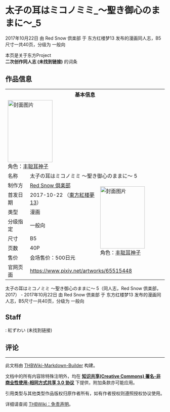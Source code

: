 # 太子の耳はミコノミミ_～聖き御心のままに～_5

<!-- source html: G:\repos\THBWiki-Markdown-Builder\THBWikiMarkdown\Temp\main\4\4e\ns0%3A%E5%A4%AA%E5%AD%90%E3%81%AE%E8%80%B3%E3%81%AF%E3%83%9F%E3%82%B3%E3%83%8E%E3%83%9F%E3%83%9F_%EF%BD%9E%E8%81%96%E3%81%8D%E5%BE%A1%E5%BF%83%E3%81%AE%E3%81%BE%E3%81%BE%E3%81%AB%EF%BD%9E_5.html -->

2017年10月22日 由 Red Snow 倶楽部 于 东方红楼梦13 发布的漫画同人志，B5尺寸一共40页，分级为 一般向

本页是关于东方Project  
 **二次创作同人志 (未找到链接)** 的词条
## 作品信息

<table><tbody><tr><th colspan="3">基本信息</th></tr><tr><td class="cover-artwork-mobile" colspan="2"><a href="./文件-太子の耳はミコノミミ_～聖き御心のままに～_5封面.jpg.md" class="image" title="封面图片"><img alt="封面图片" src="https://upload.thwiki.cc/thumb/4/4d/%E5%A4%AA%E5%AD%90%E3%81%AE%E8%80%B3%E3%81%AF%E3%83%9F%E3%82%B3%E3%83%8E%E3%83%9F%E3%83%9F_%EF%BD%9E%E8%81%96%E3%81%8D%E5%BE%A1%E5%BF%83%E3%81%AE%E3%81%BE%E3%81%BE%E3%81%AB%EF%BD%9E_5%E5%B0%81%E9%9D%A2.jpg/141px-%E5%A4%AA%E5%AD%90%E3%81%AE%E8%80%B3%E3%81%AF%E3%83%9F%E3%82%B3%E3%83%8E%E3%83%9F%E3%83%9F_%EF%BD%9E%E8%81%96%E3%81%8D%E5%BE%A1%E5%BF%83%E3%81%AE%E3%81%BE%E3%81%BE%E3%81%AB%EF%BD%9E_5%E5%B0%81%E9%9D%A2.jpg" decoding="async" loading="lazy" width="141" height="196" srcset="https://upload.thwiki.cc/thumb/4/4d/%E5%A4%AA%E5%AD%90%E3%81%AE%E8%80%B3%E3%81%AF%E3%83%9F%E3%82%B3%E3%83%8E%E3%83%9F%E3%83%9F_%EF%BD%9E%E8%81%96%E3%81%8D%E5%BE%A1%E5%BF%83%E3%81%AE%E3%81%BE%E3%81%BE%E3%81%AB%EF%BD%9E_5%E5%B0%81%E9%9D%A2.jpg/211px-%E5%A4%AA%E5%AD%90%E3%81%AE%E8%80%B3%E3%81%AF%E3%83%9F%E3%82%B3%E3%83%8E%E3%83%9F%E3%83%9F_%EF%BD%9E%E8%81%96%E3%81%8D%E5%BE%A1%E5%BF%83%E3%81%AE%E3%81%BE%E3%81%BE%E3%81%AB%EF%BD%9E_5%E5%B0%81%E9%9D%A2.jpg 1.5x, https://upload.thwiki.cc/thumb/4/4d/%E5%A4%AA%E5%AD%90%E3%81%AE%E8%80%B3%E3%81%AF%E3%83%9F%E3%82%B3%E3%83%8E%E3%83%9F%E3%83%9F_%EF%BD%9E%E8%81%96%E3%81%8D%E5%BE%A1%E5%BF%83%E3%81%AE%E3%81%BE%E3%81%BE%E3%81%AB%EF%BD%9E_5%E5%B0%81%E9%9D%A2.jpg/282px-%E5%A4%AA%E5%AD%90%E3%81%AE%E8%80%B3%E3%81%AF%E3%83%9F%E3%82%B3%E3%83%8E%E3%83%9F%E3%83%9F_%EF%BD%9E%E8%81%96%E3%81%8D%E5%BE%A1%E5%BF%83%E3%81%AE%E3%81%BE%E3%81%BE%E3%81%AB%EF%BD%9E_5%E5%B0%81%E9%9D%A2.jpg 2x" data-file-width="680" data-file-height="946"></a><div class="cover-char">角色：<a href="./丰聪耳神子.md" title="丰聪耳神子">丰聪耳神子</a></div></td>
</tr><tr><td class="label">名称</td><td colspan="2"> 太子の耳はミコノミミ ～聖き御心のままに～ 5 </td></tr><tr><td class="label">制作方</td><td><a href="./Red_Snow_倶楽部.md" title="Red Snow 倶楽部">Red Snow 倶楽部</a></td><td class="cover-artwork" rowspan="7" style="min-width:196px;"><a href="./文件-太子の耳はミコノミミ_～聖き御心のままに～_5封面.jpg.md" class="image" title="封面图片"><img alt="封面图片" src="https://upload.thwiki.cc/thumb/4/4d/%E5%A4%AA%E5%AD%90%E3%81%AE%E8%80%B3%E3%81%AF%E3%83%9F%E3%82%B3%E3%83%8E%E3%83%9F%E3%83%9F_%EF%BD%9E%E8%81%96%E3%81%8D%E5%BE%A1%E5%BF%83%E3%81%AE%E3%81%BE%E3%81%BE%E3%81%AB%EF%BD%9E_5%E5%B0%81%E9%9D%A2.jpg/141px-%E5%A4%AA%E5%AD%90%E3%81%AE%E8%80%B3%E3%81%AF%E3%83%9F%E3%82%B3%E3%83%8E%E3%83%9F%E3%83%9F_%EF%BD%9E%E8%81%96%E3%81%8D%E5%BE%A1%E5%BF%83%E3%81%AE%E3%81%BE%E3%81%BE%E3%81%AB%EF%BD%9E_5%E5%B0%81%E9%9D%A2.jpg" decoding="async" loading="lazy" width="141" height="196" srcset="https://upload.thwiki.cc/thumb/4/4d/%E5%A4%AA%E5%AD%90%E3%81%AE%E8%80%B3%E3%81%AF%E3%83%9F%E3%82%B3%E3%83%8E%E3%83%9F%E3%83%9F_%EF%BD%9E%E8%81%96%E3%81%8D%E5%BE%A1%E5%BF%83%E3%81%AE%E3%81%BE%E3%81%BE%E3%81%AB%EF%BD%9E_5%E5%B0%81%E9%9D%A2.jpg/211px-%E5%A4%AA%E5%AD%90%E3%81%AE%E8%80%B3%E3%81%AF%E3%83%9F%E3%82%B3%E3%83%8E%E3%83%9F%E3%83%9F_%EF%BD%9E%E8%81%96%E3%81%8D%E5%BE%A1%E5%BF%83%E3%81%AE%E3%81%BE%E3%81%BE%E3%81%AB%EF%BD%9E_5%E5%B0%81%E9%9D%A2.jpg 1.5x, https://upload.thwiki.cc/thumb/4/4d/%E5%A4%AA%E5%AD%90%E3%81%AE%E8%80%B3%E3%81%AF%E3%83%9F%E3%82%B3%E3%83%8E%E3%83%9F%E3%83%9F_%EF%BD%9E%E8%81%96%E3%81%8D%E5%BE%A1%E5%BF%83%E3%81%AE%E3%81%BE%E3%81%BE%E3%81%AB%EF%BD%9E_5%E5%B0%81%E9%9D%A2.jpg/282px-%E5%A4%AA%E5%AD%90%E3%81%AE%E8%80%B3%E3%81%AF%E3%83%9F%E3%82%B3%E3%83%8E%E3%83%9F%E3%83%9F_%EF%BD%9E%E8%81%96%E3%81%8D%E5%BE%A1%E5%BF%83%E3%81%AE%E3%81%BE%E3%81%BE%E3%81%AB%EF%BD%9E_5%E5%B0%81%E9%9D%A2.jpg 2x" data-file-width="680" data-file-height="946"></a><div class="cover-char">角色：<a href="./丰聪耳神子.md" title="丰聪耳神子">丰聪耳神子</a></div></td>
</tr><tr><td class="label">首发日期</td><td>2017-10-22&#160;（<a href="/展会作品列表?e=%E4%B8%9C%E6%96%B9%E7%BA%A2%E6%A5%BC%E6%A2%A6%2313">東方紅楼夢13</a>）</td></tr><tr><td class="label">类型</td><td>漫画</td></tr><tr><td class="label">分级指定</td><td>一般向</td></tr><tr><td class="label">尺寸</td><td>B5</td></tr><tr><td class="label">页数</td><td>40P</td></tr><tr><td class="label">售价</td><td>会场售价：500日元</td></tr>
<tr><td class="label">官网页面</td><td colspan="2"><a rel="nofollow" class="external free" href="https://www.pixiv.net/artworks/65515448">https://www.pixiv.net/artworks/65515448</a></td></tr></tbody></table>

太子の耳はミコノミミ ～聖き御心のままに～ 5（同人志，Red Snow 倶楽部，2017） - 2017年10月22日 由 Red Snow 倶楽部 于 东方红楼梦13 发布的漫画同人志，B5尺寸一共40页，分级为 一般向
## Staff
: 紅ずわい (未找到链接)

## 评论




---

此文档由 [THBWiki-Markdown-Builder](https://github.com/Delsin-Yu/THBWiki-Markdown-Builder) 构建。

文档中的所有内容除特殊注明外，均在 [**知识共享(Creative Commons) 署名-非商业性使用-相同方式共享 3.0 协议**](https://creativecommons.org/licenses/by-sa/3.0/deed.zh-hans) 下提供，附加条款亦可能应用。

引用类型与其他类型作品版权归原作者所有，如有作者授权则遵照授权协议使用。

详细请查阅 [THBWiki：免责声明](https://thbwiki.cc/THBWiki:%E5%85%8D%E8%B4%A3%E5%A3%B0%E6%98%8E)。

